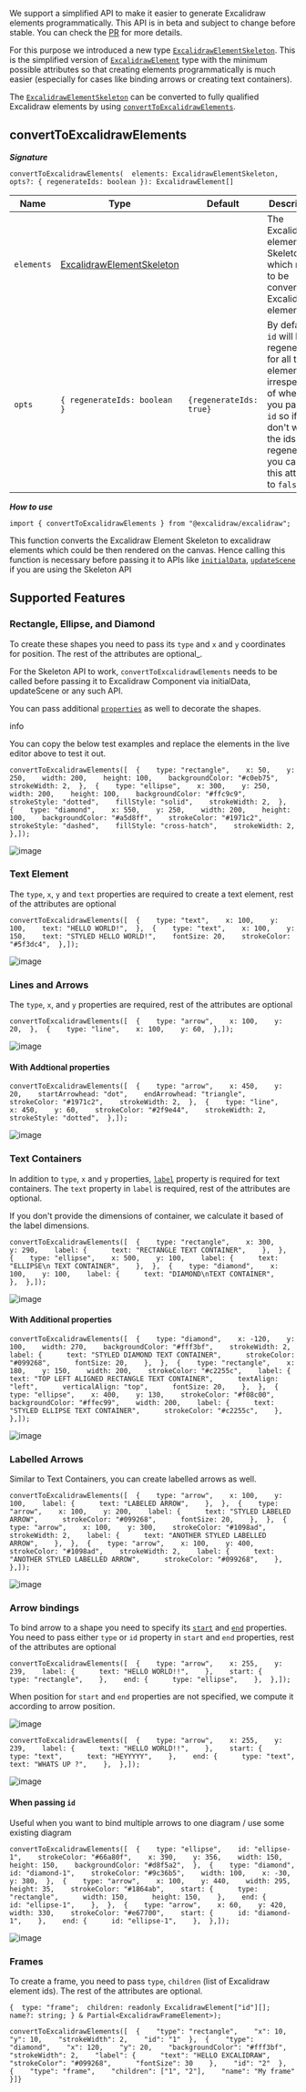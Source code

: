 We support a simplified API to make it easier to generate Excalidraw elements programmatically. This API is in beta and subject to change before stable. You can check the [PR](https://github.com/excalidraw/excalidraw/pull/6546) for more details.

For this purpose we introduced a new type [`ExcalidrawElementSkeleton`](https://github.com/excalidraw/excalidraw/blob/master/packages/excalidraw/data/transform.ts#L133). This is the simplified version of [`ExcalidrawElement`](https://github.com/excalidraw/excalidraw/blob/master/packages/excalidraw/element/types.ts#L134) type with the minimum possible attributes so that creating elements programmatically is much easier (especially for cases like binding arrows or creating text containers).

The [`ExcalidrawElementSkeleton`](https://github.com/excalidraw/excalidraw/blob/master/packages/excalidraw/data/transform.ts#L133) can be converted to fully qualified Excalidraw elements by using [`convertToExcalidrawElements`](https://docs.excalidraw.com/docs/@excalidraw/excalidraw/api/excalidraw-element-skeleton#converttoexcalidrawelements).

## convertToExcalidrawElements[​](#converttoexcalidrawelements "Direct link to heading")

**_Signature_**

```
convertToExcalidrawElements(  elements: ExcalidrawElementSkeleton,  opts?: { regenerateIds: boolean }): ExcalidrawElement[]
```

|Name|Type|Default|Description|
|---|---|---|---|
|`elements`|[ExcalidrawElementSkeleton](https://github.com/excalidraw/excalidraw/blob/master/packages/excalidraw/data/transform.ts#L137)||The Excalidraw element Skeleton which needs to be converted to Excalidraw elements.|
|`opts`|`{ regenerateIds: boolean }`|`{regenerateIds: true}`|By default `id` will be regenerated for all the elements irrespective of whether you pass the `id` so if you don't want the ids to regenerated, you can set this attribute to `false`.|

**_How to use_**

```
import { convertToExcalidrawElements } from "@excalidraw/excalidraw";
```

This function converts the Excalidraw Element Skeleton to excalidraw elements which could be then rendered on the canvas. Hence calling this function is necessary before passing it to APIs like [`initialData`](https://docs.excalidraw.com/docs/@excalidraw/excalidraw/api/props/initialdata), [`updateScene`](https://docs.excalidraw.com/docs/@excalidraw/excalidraw/api/props/excalidraw-api#updatescene) if you are using the Skeleton API

## Supported Features[​](#supported-features "Direct link to heading")

### Rectangle, Ellipse, and Diamond[​](#rectangle-ellipse-and-diamond "Direct link to heading")

To create these shapes you need to pass its `type` and `x` and `y` coordinates for position. The rest of the attributes are optional_.

For the Skeleton API to work, `convertToExcalidrawElements` needs to be called before passing it to Excalidraw Component via initialData, updateScene or any such API.

You can pass additional [`properties`](https://github.com/excalidraw/excalidraw/blob/master/packages/excalidraw/element/types.ts#L27) as well to decorate the shapes.

info

You can copy the below test examples and replace the elements in the live editor above to test it out.

```
convertToExcalidrawElements([  {    type: "rectangle",    x: 50,    y: 250,    width: 200,    height: 100,    backgroundColor: "#c0eb75",    strokeWidth: 2,  },  {    type: "ellipse",    x: 300,    y: 250,    width: 200,    height: 100,    backgroundColor: "#ffc9c9",    strokeStyle: "dotted",    fillStyle: "solid",    strokeWidth: 2,  },  {    type: "diamond",    x: 550,    y: 250,    width: 200,    height: 100,    backgroundColor: "#a5d8ff",    strokeColor: "#1971c2",    strokeStyle: "dashed",    fillStyle: "cross-hatch",    strokeWidth: 2,  },]);
```

![image](https://github.com/excalidraw/excalidraw/assets/11256141/70ca7063-88fb-434c-838a-cd466e1bc3c2)

### Text Element[​](#text-element "Direct link to heading")

The `type`, `x`, `y` and `text` properties are required to create a text element, rest of the attributes are optional

```
convertToExcalidrawElements([  {    type: "text",    x: 100,    y: 100,    text: "HELLO WORLD!",  },  {    type: "text",    x: 100,    y: 150,    text: "STYLED HELLO WORLD!",    fontSize: 20,    strokeColor: "#5f3dc4",  },]);
```

![image](https://github.com/excalidraw/excalidraw/assets/11256141/085c7ac3-7952-4f22-b9c3-6beb51438526)

### Lines and Arrows[​](#lines-and-arrows "Direct link to heading")

The `type`, `x`, and `y` properties are required, rest of the attributes are optional

```
convertToExcalidrawElements([  {    type: "arrow",    x: 100,    y: 20,  },  {    type: "line",    x: 100,    y: 60,  },]);
```

![image](https://github.com/excalidraw/excalidraw/assets/11256141/0c22a06b-b568-4ab5-9848-a5f0160f66a6)

#### With Addtional properties[​](#with-addtional-properties "Direct link to heading")

```
convertToExcalidrawElements([  {    type: "arrow",    x: 450,    y: 20,    startArrowhead: "dot",    endArrowhead: "triangle",    strokeColor: "#1971c2",    strokeWidth: 2,  },  {    type: "line",    x: 450,    y: 60,    strokeColor: "#2f9e44",    strokeWidth: 2,    strokeStyle: "dotted",  },]);
```

![image](https://github.com/excalidraw/excalidraw/assets/11256141/14f1bf3f-ad81-4096-8c1c-f35235084ec5)

### Text Containers[​](#text-containers "Direct link to heading")

In addition to `type`, `x` and `y` properties, [`label`](https://github.com/excalidraw/excalidraw/blob/master/packages/excalidraw/data/transform.ts#L124C7-L130C59) property is required for text containers. The `text` property in `label` is required, rest of the attributes are optional.

If you don't provide the dimensions of container, we calculate it based of the label dimensions.

```
convertToExcalidrawElements([  {    type: "rectangle",    x: 300,    y: 290,    label: {      text: "RECTANGLE TEXT CONTAINER",    },  },  {    type: "ellipse",    x: 500,    y: 100,    label: {      text: "ELLIPSE\n TEXT CONTAINER",    },  },  {    type: "diamond",    x: 100,    y: 100,    label: {      text: "DIAMOND\nTEXT CONTAINER",    },  },]);
```

![image](https://github.com/excalidraw/excalidraw/assets/11256141/1e2c7b5d-fcb4-4f86-946d-0bfb0e97d532)

#### With Additional properties[​](#with-additional-properties "Direct link to heading")

```
convertToExcalidrawElements([  {    type: "diamond",    x: -120,    y: 100,    width: 270,    backgroundColor: "#fff3bf",    strokeWidth: 2,    label: {      text: "STYLED DIAMOND TEXT CONTAINER",      strokeColor: "#099268",      fontSize: 20,    },  },  {    type: "rectangle",    x: 180,    y: 150,    width: 200,    strokeColor: "#c2255c",    label: {      text: "TOP LEFT ALIGNED RECTANGLE TEXT CONTAINER",      textAlign: "left",      verticalAlign: "top",      fontSize: 20,    },  },  {    type: "ellipse",    x: 400,    y: 130,    strokeColor: "#f08c00",    backgroundColor: "#ffec99",    width: 200,    label: {      text: "STYLED ELLIPSE TEXT CONTAINER",      strokeColor: "#c2255c",    },  },]);
```

![image](https://github.com/excalidraw/excalidraw/assets/11256141/f8123cd1-c9aa-452d-b96b-05c846c5030d)

### Labelled Arrows[​](#labelled-arrows "Direct link to heading")

Similar to Text Containers, you can create labelled arrows as well.

```
convertToExcalidrawElements([  {    type: "arrow",    x: 100,    y: 100,    label: {      text: "LABELED ARROW",    },  },  {    type: "arrow",    x: 100,    y: 200,    label: {      text: "STYLED LABELED ARROW",      strokeColor: "#099268",      fontSize: 20,    },  },  {    type: "arrow",    x: 100,    y: 300,    strokeColor: "#1098ad",    strokeWidth: 2,    label: {      text: "ANOTHER STYLED LABELLED ARROW",    },  },  {    type: "arrow",    x: 100,    y: 400,    strokeColor: "#1098ad",    strokeWidth: 2,    label: {      text: "ANOTHER STYLED LABELLED ARROW",      strokeColor: "#099268",    },  },]);
```

![image](https://github.com/excalidraw/excalidraw/assets/11256141/70635e9b-f1c8-4839-89e1-73b813abeb93)

### Arrow bindings[​](#arrow-bindings "Direct link to heading")

To bind arrow to a shape you need to specify its [`start`](https://github.com/excalidraw/excalidraw/blob/master/packages/excalidraw/data/transform.ts#L86) and [`end`](https://github.com/excalidraw/excalidraw/blob/master/packages/excalidraw/data/transform.ts#L54) properties. You need to pass either `type` or `id` property in `start` and `end` properties, rest of the attributes are optional

```
convertToExcalidrawElements([  {    type: "arrow",    x: 255,    y: 239,    label: {      text: "HELLO WORLD!!",    },    start: {      type: "rectangle",    },    end: {      type: "ellipse",    },  },]);
```

When position for `start` and `end` properties are not specified, we compute it according to arrow position.

![image](https://github.com/excalidraw/excalidraw/assets/11256141/5aff09fd-b7e8-4c63-98be-da40b0698704)

```
convertToExcalidrawElements([  {    type: "arrow",    x: 255,    y: 239,    label: {      text: "HELLO WORLD!!",    },    start: {      type: "text",      text: "HEYYYYY",    },    end: {      type: "text",      text: "WHATS UP ?",    },  },]);
```

![image](https://github.com/excalidraw/excalidraw/assets/11256141/2a9f03ac-e45c-4fbd-9be0-5d9f8c8e0343)

#### When passing `id`[​](#when-passing-id "Direct link to heading")

Useful when you want to bind multiple arrows to one diagram / use some existing diagram

```
convertToExcalidrawElements([  {    type: "ellipse",    id: "ellipse-1",    strokeColor: "#66a80f",    x: 390,    y: 356,    width: 150,    height: 150,    backgroundColor: "#d8f5a2",  },  {    type: "diamond",    id: "diamond-1",    strokeColor: "#9c36b5",    width: 100,    x: -30,    y: 380,  },  {    type: "arrow",    x: 100,    y: 440,    width: 295,    height: 35,    strokeColor: "#1864ab",    start: {      type: "rectangle",      width: 150,      height: 150,    },    end: {      id: "ellipse-1",    },  },  {    type: "arrow",    x: 60,    y: 420,    width: 330,    strokeColor: "#e67700",    start: {      id: "diamond-1",    },    end: {      id: "ellipse-1",    },  },]);
```

![image](https://github.com/excalidraw/excalidraw/assets/11256141/a8b047c8-2eed-4aea-82a2-e1e6bbddb8d4)

### Frames[​](#frames "Direct link to heading")

To create a frame, you need to pass `type`, `children` (list of Excalidraw element ids). The rest of the attributes are optional.

```
{  type: "frame";  children: readonly ExcalidrawElement["id"][];  name?: string; } & Partial<ExcalidrawFrameElement>);
```

```
convertToExcalidrawElements([  {    "type": "rectangle",    "x": 10,    "y": 10,    "strokeWidth": 2,    "id": "1"  },  {    "type": "diamond",    "x": 120,    "y": 20,    "backgroundColor": "#fff3bf",    "strokeWidth": 2,    "label": {      "text": "HELLO EXCALIDRAW",      "strokeColor": "#099268",      "fontSize": 30    },    "id": "2"  },  {    "type": "frame",    "children": ["1", "2"],    "name": "My frame"  }]}
```